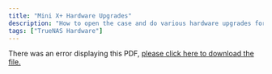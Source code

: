 ```yaml
---
title: "Mini X+ Hardware Upgrades"
description: "How to open the case and do various hardware upgrades for the Mini X+."
tags: ["TrueNAS Hardware"]
---
```


<object data="https://www.truenas.com/docs/files/MiniX+HardwareUpgradesGuide1.1.pdf" type="application/pdf" width="95%" height="1000">
  There was an error displaying this PDF, <a href="https://www.truenas.com/docs/files/MiniX+HardwareUpgradesGuide1.1.pdf">please click here to download the file.</a>
</object>